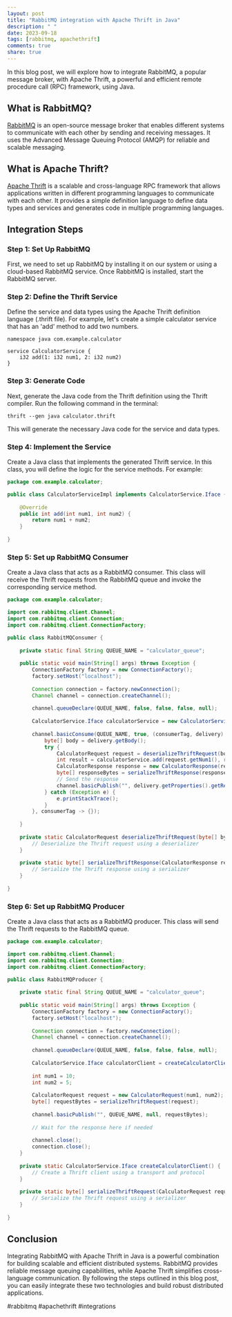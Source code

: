 ```yaml
---
layout: post
title: "RabbitMQ integration with Apache Thrift in Java"
description: " "
date: 2023-09-18
tags: [rabbitmq, apachethrift]
comments: true
share: true
---
```


In this blog post, we will explore how to integrate RabbitMQ, a popular message broker, with Apache Thrift, a powerful and efficient remote procedure call (RPC) framework, using Java.

## What is RabbitMQ?

[RabbitMQ](https://www.rabbitmq.com/) is an open-source message broker that enables different systems to communicate with each other by sending and receiving messages. It uses the Advanced Message Queuing Protocol (AMQP) for reliable and scalable messaging.

## What is Apache Thrift?

[Apache Thrift](https://thrift.apache.org/) is a scalable and cross-language RPC framework that allows applications written in different programming languages to communicate with each other. It provides a simple definition language to define data types and services and generates code in multiple programming languages.

## Integration Steps

### Step 1: Set Up RabbitMQ

First, we need to set up RabbitMQ by installing it on our system or using a cloud-based RabbitMQ service. Once RabbitMQ is installed, start the RabbitMQ server.

### Step 2: Define the Thrift Service

Define the service and data types using the Apache Thrift definition language (.thrift file). For example, let's create a simple calculator service that has an 'add' method to add two numbers.

```thrift
namespace java com.example.calculator

service CalculatorService {
    i32 add(1: i32 num1, 2: i32 num2)
}

```

### Step 3: Generate Code

Next, generate the Java code from the Thrift definition using the Thrift compiler. Run the following command in the terminal:

```
thrift --gen java calculator.thrift
```

This will generate the necessary Java code for the service and data types.

### Step 4: Implement the Service

Create a Java class that implements the generated Thrift service. In this class, you will define the logic for the service methods. For example:

```java
package com.example.calculator;

public class CalculatorServiceImpl implements CalculatorService.Iface {
  
    @Override
    public int add(int num1, int num2) {
        return num1 + num2;
    }
    
}
```

### Step 5: Set up RabbitMQ Consumer

Create a Java class that acts as a RabbitMQ consumer. This class will receive the Thrift requests from the RabbitMQ queue and invoke the corresponding service method.

```java
package com.example.calculator;

import com.rabbitmq.client.Channel;
import com.rabbitmq.client.Connection;
import com.rabbitmq.client.ConnectionFactory;

public class RabbitMQConsumer {
    
    private static final String QUEUE_NAME = "calculator_queue";
    
    public static void main(String[] args) throws Exception {
        ConnectionFactory factory = new ConnectionFactory();
        factory.setHost("localhost");
        
        Connection connection = factory.newConnection();
        Channel channel = connection.createChannel();
        
        channel.queueDeclare(QUEUE_NAME, false, false, false, null);
        
        CalculatorService.Iface calculatorService = new CalculatorServiceImpl();
        
        channel.basicConsume(QUEUE_NAME, true, (consumerTag, delivery) -> {
            byte[] body = delivery.getBody();
            try {
                CalculatorRequest request = deserializeThriftRequest(body);
                int result = calculatorService.add(request.getNum1(), request.getNum2());
                CalculatorResponse response = new CalculatorResponse(result);
                byte[] responseBytes = serializeThriftResponse(response);
                // Send the response
                channel.basicPublish("", delivery.getProperties().getReplyTo(), null, responseBytes);
            } catch (Exception e) {
                e.printStackTrace();
            }
        }, consumerTag -> {});
        
    }
    
    private static CalculatorRequest deserializeThriftRequest(byte[] bytes) {
        // Deserialize the Thrift request using a deserializer
    }
    
    private static byte[] serializeThriftResponse(CalculatorResponse response) {
        // Serialize the Thrift response using a serializer
    }
  
}
```

### Step 6: Set up RabbitMQ Producer

Create a Java class that acts as a RabbitMQ producer. This class will send the Thrift requests to the RabbitMQ queue.

```java
package com.example.calculator;

import com.rabbitmq.client.Channel;
import com.rabbitmq.client.Connection;
import com.rabbitmq.client.ConnectionFactory;

public class RabbitMQProducer {
    
    private static final String QUEUE_NAME = "calculator_queue";
    
    public static void main(String[] args) throws Exception {
        ConnectionFactory factory = new ConnectionFactory();
        factory.setHost("localhost");
        
        Connection connection = factory.newConnection();
        Channel channel = connection.createChannel();
        
        channel.queueDeclare(QUEUE_NAME, false, false, false, null);
        
        CalculatorService.Iface calculatorClient = createCalculatorClient();
        
        int num1 = 10;
        int num2 = 5;
        
        CalculatorRequest request = new CalculatorRequest(num1, num2);
        byte[] requestBytes = serializeThriftRequest(request);
        
        channel.basicPublish("", QUEUE_NAME, null, requestBytes);
        
        // Wait for the response here if needed
        
        channel.close();
        connection.close();
    }
    
    private static CalculatorService.Iface createCalculatorClient() {
        // Create a Thrift client using a transport and protocol
    }
    
    private static byte[] serializeThriftRequest(CalculatorRequest request) {
        // Serialize the Thrift request using a serializer
    }
  
}
```

## Conclusion

Integrating RabbitMQ with Apache Thrift in Java is a powerful combination for building scalable and efficient distributed systems. RabbitMQ provides reliable message queuing capabilities, while Apache Thrift simplifies cross-language communication. By following the steps outlined in this blog post, you can easily integrate these two technologies and build robust distributed applications.

#rabbitmq #apachethrift #integrations